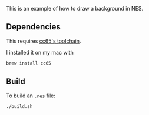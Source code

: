 This is an example of how to draw a background in NES.

## Dependencies

This requires [cc65's toolchain](https://www.cc65.org/).

I installed it on my mac with

```bash
brew install cc65
```

## Build

To build an `.nes` file:

```bash
./build.sh
```